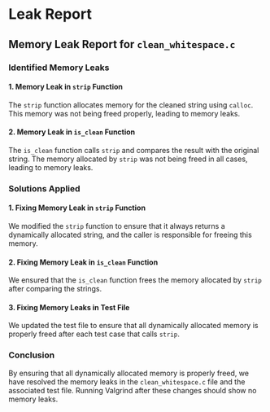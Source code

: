 # Leak Report

## Memory Leak Report for `clean_whitespace.c`

### Identified Memory Leaks

#### 1. Memory Leak in `strip` Function
The `strip` function allocates memory for the cleaned string using `calloc`. This memory was not being freed properly, leading to memory leaks.

#### 2. Memory Leak in `is_clean` Function
The `is_clean` function calls `strip` and compares the result with the original string. The memory allocated by `strip` was not being freed in all cases, leading to memory leaks.

### Solutions Applied

#### 1. Fixing Memory Leak in `strip` Function
We modified the `strip` function to ensure that it always returns a dynamically allocated string, and the caller is responsible for freeing this memory.

#### 2. Fixing Memory Leak in `is_clean` Function
We ensured that the `is_clean` function frees the memory allocated by `strip` after comparing the strings.

#### 3. Fixing Memory Leaks in Test File
We updated the test file to ensure that all dynamically allocated memory is properly freed after each test case that calls `strip`.

### Conclusion
By ensuring that all dynamically allocated memory is properly freed, we have resolved the memory leaks in the `clean_whitespace.c` file and the associated test file. Running Valgrind after these changes should show no memory leaks.